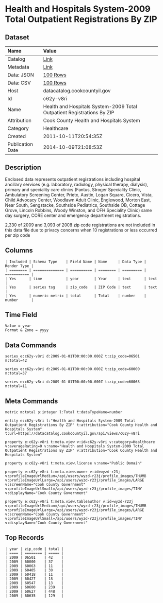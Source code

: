 # Health and Hospitals System-2009 Total Outpatient Registrations By ZIP

## Dataset

| Name | Value |
| :--- | :---- |
| Catalog | [Link](https://catalog.data.gov/dataset/health-and-hospitals-system-2009-total-outpatient-registrations-by-zip-59518) |
| Metadata | [Link](https://datacatalog.cookcountyil.gov/api/views/c62y-v8ri) |
| Data: JSON | [100 Rows](https://datacatalog.cookcountyil.gov/api/views/c62y-v8ri/rows.json?max_rows=100) |
| Data: CSV | [100 Rows](https://datacatalog.cookcountyil.gov/api/views/c62y-v8ri/rows.csv?max_rows=100) |
| Host | datacatalog.cookcountyil.gov |
| Id | c62y-v8ri |
| Name | Health and Hospitals System-2009 Total Outpatient Registrations By ZIP |
| Attribution | Cook County Health and Hospitals System |
| Category | Healthcare |
| Created | 2011-10-11T20:54:35Z |
| Publication Date | 2014-10-09T21:08:53Z |

## Description

Enclosed data represents outpatient registrations including hospital ancillary services (e.g. laboratory, radiology, physical therapy, dialysis), primary and speciality care clinics (Fantus, Stroger Speciality Clinic, Ambulatory Screening Center, Prieto, Austin, Logan Square, Cicero, Vista, Child Advocacy Center, Woodlawn Adult Clinic, Englewood, Morton East, Near South, Sengstacke, Southside Pediatrics, Southside OB, Cottage Grove, Lincoln Robbins, Woody Winston, and OFH Speciality Clinic) same day surgery, CORE center and emergency department registrations.

2,330 of 2009 and 3,093 of 2008 zip code registrations are not included in this data file due to privacy concerns when 10 registrations or less occurred per zip code

## Columns

```ls
| Included | Schema Type    | Field Name | Name     | Data Type | Render Type |
| ======== | ============== | ========== | ======== | ========= | =========== |
| Yes      | time           | year       | Year     | text      | text        |
| Yes      | series tag     | zip_code   | ZIP Code | text      | text        |
| Yes      | numeric metric | total      | Total    | number    | number      |
```

## Time Field

```ls
Value = year
Format & Zone = yyyy
```

## Data Commands

```ls
series e:c62y-v8ri d:2009-01-01T00:00:00.000Z t:zip_code=06501 m:total=42

series e:c62y-v8ri d:2009-01-01T00:00:00.000Z t:zip_code=60000 m:total=37

series e:c62y-v8ri d:2009-01-01T00:00:00.000Z t:zip_code=60063 m:total=11
```

## Meta Commands

```ls
metric m:total p:integer l:Total t:dataTypeName=number

entity e:c62y-v8ri l:"Health and Hospitals System-2009 Total Outpatient Registrations By ZIP" t:attribution="Cook County Health and Hospitals System" t:url=https://datacatalog.cookcountyil.gov/api/views/c62y-v8ri

property e:c62y-v8ri t:meta.view v:id=c62y-v8ri v:category=Healthcare v:averageRating=0 v:name="Health and Hospitals System-2009 Total Outpatient Registrations By ZIP" v:attribution="Cook County Health and Hospitals System"

property e:c62y-v8ri t:meta.view.license v:name="Public Domain"

property e:c62y-v8ri t:meta.view.owner v:id=wyzd-r23j v:profileImageUrlMedium=/api/users/wyzd-r23j/profile_images/THUMB v:profileImageUrlLarge=/api/users/wyzd-r23j/profile_images/LARGE v:screenName="Cook County Government" v:profileImageUrlSmall=/api/users/wyzd-r23j/profile_images/TINY v:displayName="Cook County Government"

property e:c62y-v8ri t:meta.view.tableauthor v:id=wyzd-r23j v:profileImageUrlMedium=/api/users/wyzd-r23j/profile_images/THUMB v:profileImageUrlLarge=/api/users/wyzd-r23j/profile_images/LARGE v:screenName="Cook County Government" v:profileImageUrlSmall=/api/users/wyzd-r23j/profile_images/TINY v:displayName="Cook County Government"
```

## Top Records

```ls
| year | zip_code | total | 
| ==== | ======== | ===== | 
| 2009 | 06501    | 42    | 
| 2009 | 60000    | 37    | 
| 2009 | 60063    | 11    | 
| 2009 | 60405    | 30    | 
| 2009 | 60418    | 11    | 
| 2009 | 60427    | 18    | 
| 2009 | 60547    | 13    | 
| 2009 | 60600    | 239   | 
| 2009 | 60627    | 448   | 
| 2009 | 60635    | 129   | 
```